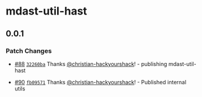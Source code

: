 # mdast-util-hast

## 0.0.1

### Patch Changes

- [#88](https://github.com/christian-hackyourshack/npm/pull/88) [`32260ba`](https://github.com/christian-hackyourshack/npm/commit/32260ba3dc294bf1739afd167a307273501c0ba0) Thanks [@christian-hackyourshack](https://github.com/christian-hackyourshack)! - publishing mdast-util-hast

- [#90](https://github.com/christian-hackyourshack/npm/pull/90) [`fb09571`](https://github.com/christian-hackyourshack/npm/commit/fb095716596542de4a2e8cf96bee2bf3e4162fa4) Thanks [@christian-hackyourshack](https://github.com/christian-hackyourshack)! - Published internal utils
